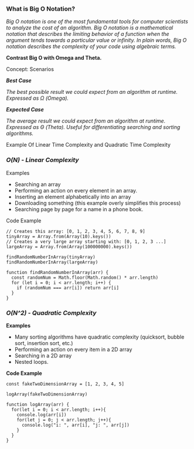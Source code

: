 
**<h3>What is Big O Notation?</h3>**

_Big O notation is one of the most fundamental tools for computer scientists to analyze the cost of an algorithm.
Big O notation is a mathematical notation that describes the limiting behavior of a function when the argument tends towards a particular value or infinity. 
In plain words, Big O notation describes the complexity of your code using algebraic terms._



**Contrast Big O with Omega and Theta.**

Concept: Scenarios

***Best Case***

_The best possible result we could expect from an algorithm at runtime. Expressed as Ω (Omega)._

***Expected Case***

_The average result we could expect from an algorithm at runtime. Expressed as Θ (Theta). Useful for differentiating searching and sorting algorithms._



Example Of Linear Time Complexity and Quadratic Time Complexity

***<h3>O(N) - Linear Complexity</h3>***
Examples

- Searching an array
- Performing an action on every element in an array.
- Inserting an element alphabetically into an array
- Downloading something (this example overly simplifies this process)
- Searching page by page for a name in a phone book.

Code Example
```node
// Creates this array: [0, 1, 2, 3, 4, 5, 6, 7, 8, 9]
tinyArray = Array.from(Array(10).keys())
// Creates a very large array starting with: [0, 1, 2, 3 ...]
largeArray = Array.from(Array(100000000).keys())

findRandomNumberInArray(tinyArray)
findRandomNumberInArray(largeArray)

function findRandomNumberInArray(arr) {
  const randomNum = Math.floor(Math.random() * arr.length)
  for (let i = 0; i < arr.length; i++) {
    if (randomNum === arr[i]) return arr[i]
  }
}
```


***<h3>O(N^2) - Quadratic Complexity</h3>***
**Examples**

- Many sorting algorithms have quadratic complexity (quicksort, bubble sort, insertion sort, etc.)
- Performing an action on every item in a 2D array
- Searching in a 2D array
- Nested loops.

**Code Example**
```node
const fakeTwoDimensionArray = [1, 2, 3, 4, 5]

logArray(fakeTwoDimensionArray)

function logArray(arr) {
  for(let i = 0; i < arr.length; i++){
    console.log(arr[i])
    for(let j = 0; j < arr.length; j++){
      console.log("i: ", arr[i], "j: ", arr[j])
    }
  }
}
```
